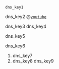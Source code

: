 ```ngMeta
dns_key1
```

dns_key2
@[`youtube`](XGSUZbWGLGo)

dns_key3
dns_key4


dns_key5


dns_key6


1. dns_key7
2. dns_key8
dns_key9

